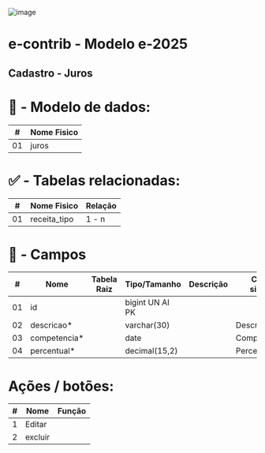 ![image](https://github.com/user-attachments/assets/04662de1-1516-48d7-bb8c-50b38989e58b)
# e-contrib - Modelo e-2025 
##  Cadastro - Juros
### 

# 🎲 - Modelo de dados:
 **\#**  |**Nome Fisico**               |
---------|------------------------------|
01       | juros                        |

#
#   ✅ - Tabelas relacionadas:
 **\#**  |**Nome Fisico**               |   **Relação** |
---------|------------------------------|---------------|      
01       | receita_tipo                 |     1 - n     |

#
# 🔢 - Campos
 **\#**  | **Nome**                     | **Tabela Raiz**         | **Tipo/Tamanho**        | **Descrição**                                                                        | **Campo sistema**                      |
---------|------------------------------|-------------------------|-------------------------|--------------------------------------------------------------------------------------|----------------------------------------|
01       | id                           |                         | bigint UN AI PK         |                                                                                      |                                        |
02       | descricao*                   |                         | varchar(30)             |                                                                                      |  Descrição                             |
03       | competencia*                 |                         | date                    |                                                                                      |  Competência                           |
04       | percentual*                  |                         | decimal(15,2)           |                                                                                      |  Percentual/mês                        |

# Ações / botões:
 **\#**  |**Nome**                      |   **Função**  |
---------|------------------------------|---------------|
1        | Editar                       |               |
2        | excluir                      |               |

